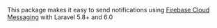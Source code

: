 
This package makes it easy to send notifications using [Firebase Cloud Messaging](https://firebase.google.com/docs/cloud-messaging/) with Laravel 5.8+ and 6.0
